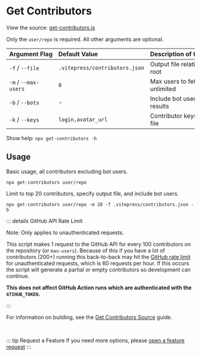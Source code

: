 # Get Contributors

View the source: [get-contributors.js](https://github.com/cssnr/vitepress-plugin-contributors/blob/master/src/get-contributors.js)

Only the `user/repo` is required. All other arguments are optional.

| Argument&nbsp;Flag   | Default&nbsp;Value             | Description&nbsp;of&nbsp;the&nbsp;Argument |
| :------------------- | :----------------------------- | :----------------------------------------- |
| `-f` / `--file`      | `.vitepress/contributors.json` | Output file relative to project root       |
| `-m` / `--max-users` | `0`                            | Max users to fetch, 0 is unlimited         |
| `-b` / `--bots`      | -                              | Include bot users in the results           |
| `-k` / `--keys`      | `login,avatar_url`             | Contributor keys to save to file           |

Show help: `npx get-contributors -h` <CB prev />

## Usage

Basic usage, all contributors excluding bot users.

```shell
npx get-contributors user/repo
```

Limit to top 20 contributors, specify output file, and include bot users.

```shell
npx get-contributors user/repo -m 20 -f .vitepress/contributors.json -b
```

::: details GitHub API Rate Limit

Note: Only applies to unauthenticated requests.

This script makes 1 request to the GitHub API for every 100 contributors on the repository (or `max-users`).
Because of this if you have a lot of contributors (200+) running this back-to-back may hit
the [GitHub rate limit](https://docs.github.com/en/rest/using-the-rest-api/rate-limits-for-the-rest-api#about-primary-rate-limits) for unauthenticated requests, which is 60 requests per hour.
If this occurs the script will generate a partial or empty contributors so development can continue.

**This does not affect GitHub Action runs which are authenticated with the `GTIHUB_TOKEN`.**

:::

For information on building, see the [Get Contributors Source](../guides/source#get-contributors-script) guide.

&nbsp;

::: tip Request a Feature
If you need more options, please [open a feature request](https://github.com/cssnr/vitepress-plugin-contributors/discussions/categories/feature-requests)
:::
